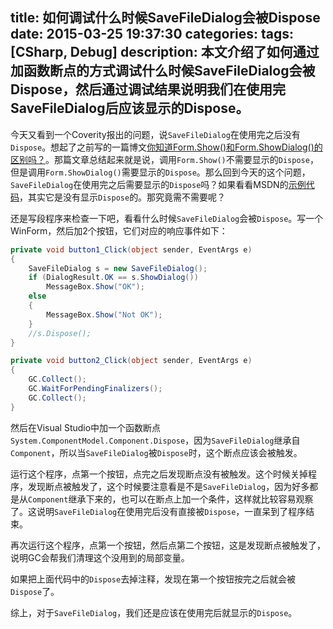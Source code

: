 title: 如何调试什么时候SaveFileDialog会被Dispose
date: 2015-03-25 19:37:30
categories:
tags: [CSharp, Debug]
description: 本文介绍了如何通过加函数断点的方式调试什么时候SaveFileDialog会被Dispose，然后通过调试结果说明我们在使用完SaveFileDialog后应该显示的Dispose。
---

今天又看到一个Coverity报出的问题，说`SaveFileDialog`在使用完之后没有`Dispose`。想起了之前写的一篇博文[你知道Form.Show()和Form.ShowDialog()的区别吗？](/2015/01/12/do-we-need-dispose-after-show-and-showdialog/)。那篇文章总结起来就是说，调用`Form.Show()`不需要显示的`Dispose`，但是调用`Form.ShowDialog()`需要显示的`Dispose`。那么回到今天的这个问题，`SaveFileDialog`在使用完之后需要显示的`Dispose`吗？如果看看MSDN的[示例代码](https://msdn.microsoft.com/en-us/library/system.windows.forms.savefiledialog%28v=vs.110%29.aspx)，其实它是没有显示`Dispose`的。那究竟需不需要呢？

还是写段程序来检查一下吧，看看什么时候`SaveFileDialog`会被`Dispose`。写一个WinForm，然后加2个按钮，它们对应的响应事件如下：

```c#
private void button1_Click(object sender, EventArgs e)
{
	SaveFileDialog s = new SaveFileDialog();
	if (DialogResult.OK == s.ShowDialog())
		MessageBox.Show("OK");
	else
	{
		MessageBox.Show("Not OK");
	}
	//s.Dispose();
}

private void button2_Click(object sender, EventArgs e)
{
	GC.Collect();
	GC.WaitForPendingFinalizers();
	GC.Collect();
}
```

然后在Visual Studio中加一个函数断点`System.ComponentModel.Component.Dispose`，因为`SaveFileDialog`继承自`Component`，所以当`SaveFileDialog`被`Dispose`时，这个断点应该会被触发。

运行这个程序，点第一个按钮，点完之后发现断点没有被触发。这个时候关掉程序，发现断点被触发了，这个时候要注意看是不是`SaveFileDialog`，因为好多都是从`Component`继承下来的，也可以在断点上加一个条件，这样就比较容易观察了。这说明`SaveFileDialog`在使用完后没有直接被`Dispose`，一直呆到了程序结束。

再次运行这个程序，点第一个按钮，然后点第二个按钮，这是发现断点被触发了，说明GC会帮我们清理这个没用到的局部变量。

如果把上面代码中的`Dispose`去掉注释，发现在第一个按钮按完之后就会被`Dispose`了。

综上，对于`SaveFileDialog`，我们还是应该在使用完后就显示的`Dispose`。
